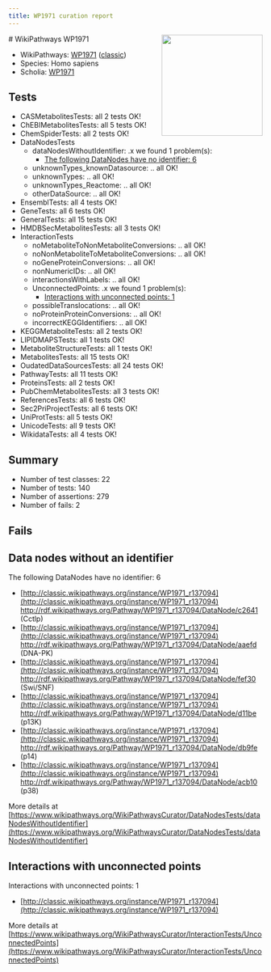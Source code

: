 ```yaml
---
title: WP1971 curation report
---
```


<img style="float: right; width: 200px" src="https://upload.wikimedia.org/wikipedia/commons/thumb/8/83/Wplogo_with_text_500.png/640px-Wplogo_with_text_500.png" />
# WikiPathways WP1971

* WikiPathways: [WP1971](https://wikipathways.org/pathways/WP1971) ([classic](https://classic.wikipathways.org/instance/WP1971))
* Species: Homo sapiens
* Scholia: [WP1971](https://scholia.toolforge.org/wikipathways/WP1971)
## Tests
* CASMetabolitesTests: all 2 tests OK!
* ChEBIMetabolitesTests: all 5 tests OK!
* ChemSpiderTests: all 2 tests OK!
* DataNodesTests
    * dataNodesWithoutIdentifier: .x we found 1 problem(s):
        * [The following DataNodes have no identifier: 6](#d2d32fa5)
    * unknownTypes_knownDatasource: .. all OK!
    * unknownTypes: .. all OK!
    * unknownTypes_Reactome: .. all OK!
    * otherDataSource: .. all OK!
* EnsemblTests: all 4 tests OK!
* GeneTests: all 6 tests OK!
* GeneralTests: all 15 tests OK!
* HMDBSecMetabolitesTests: all 3 tests OK!
* InteractionTests
    * noMetaboliteToNonMetaboliteConversions: .. all OK!
    * noNonMetaboliteToMetaboliteConversions: .. all OK!
    * noGeneProteinConversions: .. all OK!
    * nonNumericIDs: .. all OK!
    * interactionsWithLabels: .. all OK!
    * UnconnectedPoints: .x we found 1 problem(s):
        * [Interactions with unconnected points: 1](#35a61ad9)
    * possibleTranslocations: .. all OK!
    * noProteinProteinConversions: .. all OK!
    * incorrectKEGGIdentifiers: .. all OK!
* KEGGMetaboliteTests: all 2 tests OK!
* LIPIDMAPSTests: all 1 tests OK!
* MetaboliteStructureTests: all 1 tests OK!
* MetabolitesTests: all 15 tests OK!
* OudatedDataSourcesTests: all 24 tests OK!
* PathwayTests: all 11 tests OK!
* ProteinsTests: all 2 tests OK!
* PubChemMetabolitesTests: all 3 tests OK!
* ReferencesTests: all 6 tests OK!
* Sec2PriProjectTests: all 6 tests OK!
* UniProtTests: all 5 tests OK!
* UnicodeTests: all 9 tests OK!
* WikidataTests: all 4 tests OK!


## Summary

* Number of test classes: 22
* Number of tests: 140
* Number of assertions: 279
* Number of fails: 2

## Fails

<a name="d2d32fa5" />

## Data nodes without an identifier

The following DataNodes have no identifier: 6

* [http://classic.wikipathways.org/instance/WP1971_r137094](http://classic.wikipathways.org/instance/WP1971_r137094) http://rdf.wikipathways.org/Pathway/WP1971_r137094/DataNode/c2641 (Cctlp)
* [http://classic.wikipathways.org/instance/WP1971_r137094](http://classic.wikipathways.org/instance/WP1971_r137094) http://rdf.wikipathways.org/Pathway/WP1971_r137094/DataNode/aaefd (DNA-PK)
* [http://classic.wikipathways.org/instance/WP1971_r137094](http://classic.wikipathways.org/instance/WP1971_r137094) http://rdf.wikipathways.org/Pathway/WP1971_r137094/DataNode/fef30 (Swi/SNF)
* [http://classic.wikipathways.org/instance/WP1971_r137094](http://classic.wikipathways.org/instance/WP1971_r137094) http://rdf.wikipathways.org/Pathway/WP1971_r137094/DataNode/d11be (p13K)
* [http://classic.wikipathways.org/instance/WP1971_r137094](http://classic.wikipathways.org/instance/WP1971_r137094) http://rdf.wikipathways.org/Pathway/WP1971_r137094/DataNode/db9fe (p14)
* [http://classic.wikipathways.org/instance/WP1971_r137094](http://classic.wikipathways.org/instance/WP1971_r137094) http://rdf.wikipathways.org/Pathway/WP1971_r137094/DataNode/acb10 (p38)


More details at [https://www.wikipathways.org/WikiPathwaysCurator/DataNodesTests/dataNodesWithoutIdentifier](https://www.wikipathways.org/WikiPathwaysCurator/DataNodesTests/dataNodesWithoutIdentifier)

<a name="35a61ad9" />

## Interactions with unconnected points

Interactions with unconnected points: 1

* [http://classic.wikipathways.org/instance/WP1971_r137094](http://classic.wikipathways.org/instance/WP1971_r137094)


More details at [https://www.wikipathways.org/WikiPathwaysCurator/InteractionTests/UnconnectedPoints](https://www.wikipathways.org/WikiPathwaysCurator/InteractionTests/UnconnectedPoints)

